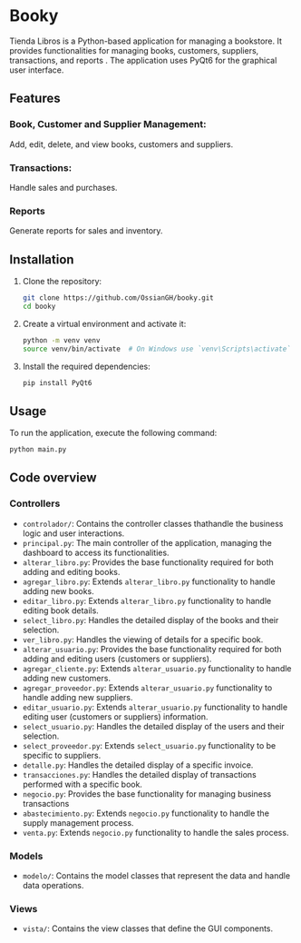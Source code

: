 # Booky

Tienda Libros is a Python-based application for managing a bookstore. It provides functionalities for managing books, customers, suppliers, transactions, and reports  . The application uses PyQt6 for the graphical user interface.

## Features

### Book, Customer and Supplier Management:

Add, edit, delete, and view books, customers and suppliers.

### Transactions:

Handle sales and purchases.

### Reports

Generate reports for sales and inventory.

## Installation

1. Clone the repository:
    ```sh
    git clone https://github.com/OssianGH/booky.git
    cd booky
    ```
2. Create a virtual environment and activate it:
   ```sh
   python -m venv venv
   source venv/bin/activate  # On Windows use `venv\Scripts\activate`
   ```
3. Install the required dependencies:
    ```sh
    pip install PyQt6
    ```

## Usage

To run the application, execute the following command:
```sh
python main.py
```

## Code overview

### Controllers

- `controlador/`: Contains the controller classes thathandle the business logic and user interactions.
- `principal.py`: The main controller of the application, managing the dashboard to access its functionalities.
- `alterar_libro.py`: Provides the base functionality required for both adding and editing books.
- `agregar_libro.py`: Extends `alterar_libro.py` functionality to handle adding new books.
- `editar_libro.py`: Extends `alterar_libro.py` functionality to handle editing book details.
- `select_libro.py`: Handles the detailed display of the books and their selection.
- `ver_libro.py`: Handles the viewing of details for a specific book.
- `alterar_usuario.py`: Provides the base functionality required for both adding and editing users (customers or suppliers).
- `agregar_cliente.py`: Extends `alterar_usuario.py` functionality to handle adding new customers.
- `agregar_proveedor.py`: Extends `alterar_usuario.py` functionality to handle adding new suppliers.
- `editar_usuario.py`: Extends `alterar_usuario.py` functionality to handle editing user (customers or suppliers) information.
- `select_usuario.py`: Handles the detailed display of the users and their selection.
- `select_proveedor.py`: Extends `select_usuario.py` functionality to be specific to suppliers.
- `detalle.py`: Handles the detailed display of a specific invoice.
- `transacciones.py`: Handles the detailed display of transactions performed with a specific book.
- `negocio.py`: Provides the base functionality for managing business transactions
- `abastecimiento.py`: Extends `negocio.py` functionality to handle the supply management process.
- `venta.py`: Extends `negocio.py` functionality to handle the sales process.

### Models

- `modelo/`: Contains the model classes that represent the data and handle data operations.

### Views

- `vista/`: Contains the view classes that define the GUI components.
